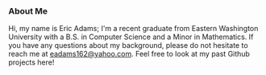 ### About Me

Hi, my name is Eric Adams; I'm a recent graduate from Eastern Washington University with a B.S. in Computer Science and a Minor in Mathematics. If you have any questions about my background, please do not hesitate to reach me at eadams162@yahoo.com. Feel free to look at my past Github projects here!
